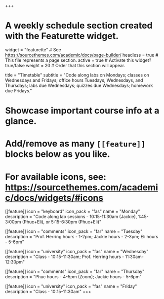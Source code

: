 +++
# A weekly schedule section created with the Featurette widget.
widget = "featurette"  # See https://sourcethemes.com/academic/docs/page-builder/
headless = true  # This file represents a page section.
active = true  # Activate this widget? true/false
weight = 20  # Order that this section will appear.

title = "Timetable"
subtitle = "Code along labs on Mondays; classes on Wednesdays and Fridays; office hours Tuesdays, Wednesdays, and Thursdays; labs due Wednesdays; quizzes due Wednesdays; homework due Fridays."

# Showcase important course info at a glance.
# 
# Add/remove as many `[[feature]]` blocks below as you like.
# 
# For available icons, see: https://sourcethemes.com/academic/docs/widgets/#icons

[[feature]]
  icon = "keyboard"
  icon_pack = "fas"
  name = "Monday"
  description = "Code along lab sessions - 10:15-11:30am (Jackie), 1:45-3:00pm (Phuc+Eli), or 5:15-6:30pm (Phuc+Eli)"  
   
[[feature]]
  icon = "comments"
  icon_pack = "far"
  name = "Tuesday"
  description = "Prof. Herring hours - 1-2pm; Jackie hours - 2-3pm; Eli hours - 5-6pm"  
  
[[feature]]
  icon = "university"
  icon_pack = "fas"
  name = "Wednesday"
  description = "Class - 10:15-11:30am; Prof. Herring hours - 11:30am-12:30pm"  
  
[[feature]]
  icon = "comments"
  icon_pack = "far"
  name = "Thursday"
  description = "Phuc hours - 4-5pm (Zoom); Jackie hours - 5-6pm"
  
[[feature]]
  icon = "university"
  icon_pack = "fas"
  name = "Friday"
  description = "Class - 10:15-11:30am"
+++
